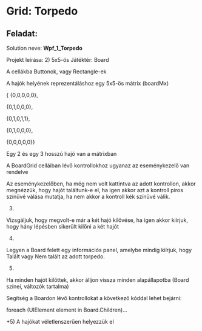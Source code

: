 # Grid: Torpedo

## Feladat:

Solution neve: **Wpf_1_Torpedo**

Projekt leírása: 
2)
5x5-ös Játéktér: Board

A cellákba Buttonok, vagy Rectangle-ek

A hajók helyének reprezentáláshoz egy 5x5-ös mátrix (boardMx)

{ {0,0,0,0,0},

  {0,1,0,0,0},
  
  {0,1,0,1,1},
  
  {0,1,0,0,0},
  
  {0,0,0,0,0}}
  
Egy 2 és egy 3 hosszú hajó van a mátrixban

A BoardGrid celláiban lévő kontrollokhoz ugyanaz az eseménykezelő van rendelve

Az eseménykezelőben, ha még nem volt kattintva az adott kontrollon, akkor megnézzük, hogy hajót találtunk-e el, ha igen akkor azt a kontroll piros színűvé válása mutatja, ha nem akkor a kontroll kék színűvé válik.

3)

Vizsgáljuk, hogy megvolt-e már a két hajó kilövése, ha igen akkor kiírjuk, hogy hány lépésben sikerült kilőni a két hajót

4)

Legyen a Board felett egy információs panel, amelybe mindig kiírjuk, hogy Talált vagy Nem talált az adott torpedo.

5)

Ha minden hajót kilőttek, akkor álljon vissza minden alapállapotba (Board színei, változók tartalma)

Segítség a Boardon lévő kontrollokat a következő kóddal lehet bejárni:

foreach (UIElement element in Board.Children)...


+5) A hajókat véletlenszerűen helyezzük el


```c#



```

